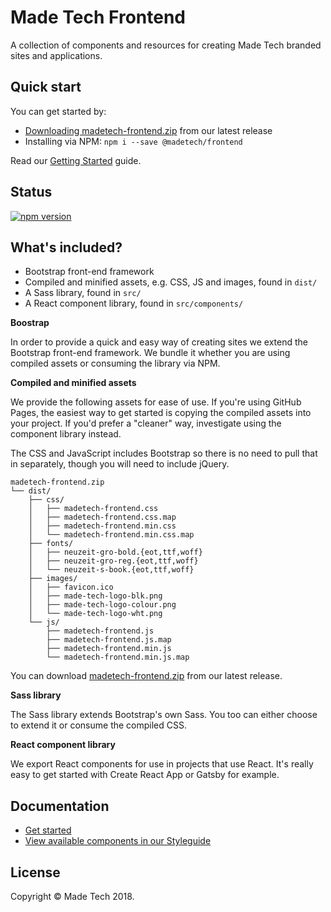 # Made Tech Frontend

A collection of components and resources for creating Made Tech branded sites and applications.

## Quick start

You can get started by:

 - [Downloading madetech-frontend.zip](https://github.com/madetech/frontend/releases) from our latest release
 - Installing via NPM: `npm i --save @madetech/frontend`

Read our [Getting Started](https://madetech.github.com/frontend/getting-started) guide.

## Status

[![npm version](https://img.shields.io/npm/v/@madetech/frontend.svg)](https://www.npmjs.com/package/@madetech/frontend)

## What's included?

 - Bootstrap front-end framework
 - Compiled and minified assets, e.g. CSS, JS and images, found in `dist/`
 - A Sass library, found in `src/`
 - A React component library, found in `src/components/`

**Boostrap**

In order to provide a quick and easy way of creating sites we extend the Bootstrap front-end framework. We bundle it whether you are using compiled assets or consuming the library via NPM.

**Compiled and minified assets**

We provide the following assets for ease of use. If you're using GitHub Pages, the easiest way to get started is copying the compiled assets into your project. If you'd prefer a "cleaner" way, investigate using the component library instead.

The CSS and JavaScript includes Bootstrap so there is no need to pull that in separately, though you will need to include jQuery.

```
madetech-frontend.zip
└── dist/
    ├── css/
    │   ├── madetech-frontend.css
    │   ├── madetech-frontend.css.map
    │   ├── madetech-frontend.min.css
    │   └── madetech-frontend.min.css.map
    ├── fonts/
    │   ├── neuzeit-gro-bold.{eot,ttf,woff}
    │   ├── neuzeit-gro-reg.{eot,ttf,woff}
    │   └── neuzeit-s-book.{eot,ttf,woff}
    ├── images/
    │   ├── favicon.ico
    │   ├── made-tech-logo-blk.png
    │   ├── made-tech-logo-colour.png
    │   └── made-tech-logo-wht.png
    └── js/
        ├── madetech-frontend.js
        ├── madetech-frontend.js.map
        ├── madetech-frontend.min.js
        └── madetech-frontend.min.js.map
```

You can download [madetech-frontend.zip](https://github.com/madetech/frontend/releases) from our latest release.

**Sass library**

The Sass library extends Bootstrap's own Sass. You too can either choose to extend it or consume the compiled CSS.

**React component library**

We export React components for use in projects that use React. It's really easy to get started with Create React App or Gatsby for example.

## Documentation

 - [Get started](https://madetech.github.com/frontend/getting-started)
 - [View available components in our  Styleguide](https://madetech.github.com/frontend/styleguide/)

## License

Copyright &copy; Made Tech 2018.
